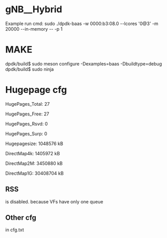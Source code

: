 # gNB__Hybrid

Example run cmd: sudo ./dpdk-baas -w 0000:b3:08.0 --lcores '0@3' -m 20000 --in-memory -- -p 1

# MAKE #

dpdk/build$ sudo meson configure -Dexamples=baas -Dbuildtype=debug  
dpdk/build$ sudo ninja 

# Hugepage cfg #

HugePages_Total:      27

HugePages_Free:       27

HugePages_Rsvd:        0

HugePages_Surp:        0

Hugepagesize:    1048576 kB

DirectMap4k:     1405972 kB

DirectMap2M:     3450880 kB

DirectMap1G:    30408704 kB

## RSS ##
is disabled. because VFs have only one queue

## Other cfg ##
in cfg.txt
